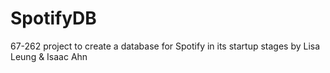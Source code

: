 # SpotifyDB
67-262 project to create a database for Spotify in its startup stages
by Lisa Leung & Isaac Ahn
